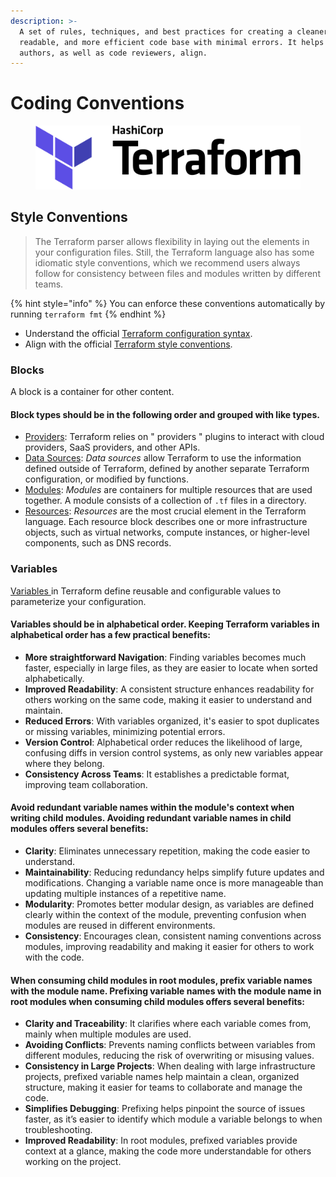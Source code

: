 ```yaml
---
description: >-
  A set of rules, techniques, and best practices for creating a cleaner, more
  readable, and more efficient code base with minimal errors. It helps future
  authors, as well as code reviewers, align.
---
```


# Coding Conventions

<figure><img src="../../../.gitbook/assets/terraform (1).png" alt=""><figcaption></figcaption></figure>

## Style Conventions

> The Terraform parser allows flexibility in laying out the elements in your configuration files. Still, the Terraform language also has some idiomatic style conventions, which we recommend users always follow for consistency between files and modules written by different teams.

{% hint style="info" %}
You can enforce these conventions automatically by running `terraform fmt`
{% endhint %}

* Understand the official [Terraform configuration syntax](https://www.terraform.io/language/syntax/configuration).
* Align with the official [Terraform style conventions](https://www.terraform.io/language/syntax/style).

### Blocks

A block is a container for other content.

#### Block types should be in the following order and grouped with like types.

* [Providers](https://www.terraform.io/language/providers): Terraform relies on " providers " plugins to interact with cloud providers, SaaS providers, and other APIs.
* [Data Sources](https://www.terraform.io/language/data-sources): _Data sources_ allow Terraform to use the information defined outside of Terraform, defined by another separate Terraform configuration, or modified by functions.
* [Modules](https://www.terraform.io/language/modules): _Modules_ are containers for multiple resources that are used together. A module consists of a collection of `.tf` files in a directory.
* [Resources](https://www.terraform.io/language/resources): _Resources_ are the most crucial element in the Terraform language. Each resource block describes one or more infrastructure objects, such as virtual networks, compute instances, or higher-level components, such as DNS records.

### Variables

[Variables ](https://developer.hashicorp.com/terraform/language/values/variables)in Terraform define reusable and configurable values to parameterize your configuration.

#### Variables should be in alphabetical order. Keeping Terraform variables in alphabetical order has a few practical benefits:

* **More straightforward Navigation**: Finding variables becomes much faster, especially in large files, as they are easier to locate when sorted alphabetically.
* **Improved Readability**: A consistent structure enhances readability for others working on the same code, making it easier to understand and maintain.
* **Reduced Errors**: With variables organized, it's easier to spot duplicates or missing variables, minimizing potential errors.
* **Version Control**: Alphabetical order reduces the likelihood of large, confusing diffs in version control systems, as only new variables appear where they belong.
* **Consistency Across Teams**: It establishes a predictable format, improving team collaboration.

#### Avoid redundant variable names within the module's context when writing child modules. Avoiding redundant variable names in child modules offers several benefits:

* **Clarity**: Eliminates unnecessary repetition, making the code easier to understand.
* **Maintainability**: Reducing redundancy helps simplify future updates and modifications. Changing a variable name once is more manageable than updating multiple instances of a repetitive name.
* **Modularity**: Promotes better modular design, as variables are defined clearly within the context of the module, preventing confusion when modules are reused in different environments.
* **Consistency**: Encourages clean, consistent naming conventions across modules, improving readability and making it easier for others to work with the code.

#### When consuming child modules in root modules, prefix variable names with the module name. Prefixing variable names with the module name in root modules when consuming child modules offers several benefits:

* **Clarity and Traceability**: It clarifies where each variable comes from, mainly when multiple modules are used.
* **Avoiding Conflicts**: Prevents naming conflicts between variables from different modules, reducing the risk of overwriting or misusing values.
* **Consistency in Large Projects**: When dealing with large infrastructure projects, prefixed variable names help maintain a clean, organized structure, making it easier for teams to collaborate and manage the code.
* **Simplifies Debugging**: Prefixing helps pinpoint the source of issues faster, as it’s easier to identify which module a variable belongs to when troubleshooting.
* **Improved Readability**: In root modules, prefixed variables provide context at a glance, making the code more understandable for others working on the project.
